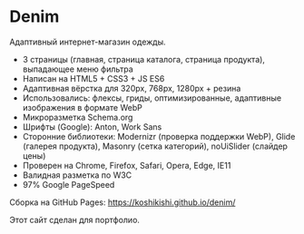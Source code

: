 # Denim
Адаптивный интернет-магазин одежды.

* 3 страницы (главная, страница каталога, страница продукта), выпадающее меню фильтра
* Написан на HTML5 + CSS3 + JS ES6
* Адаптивная вёрстка для 320px, 768px, 1280px + резина
* Использовались: флексы, гриды, оптимизированные, адаптивные изображения в формате WebP
* Микроразметка Schema.org
* Шрифты (Google): Anton, Work Sans
* Сторонние библиотеки: Modernizr (проверка поддержки WebP), Glide (галерея продукта), Masonry (сетка категорий), noUiSlider (слайдер цены)
* Проверен на Chrome, Firefox, Safari, Opera, Edge, IE11
* Валидная разметка по W3C
* 97% Google PageSpeed

Сборка на GitHub Pages: https://koshikishi.github.io/denim/

Этот сайт сделан для портфолио.
